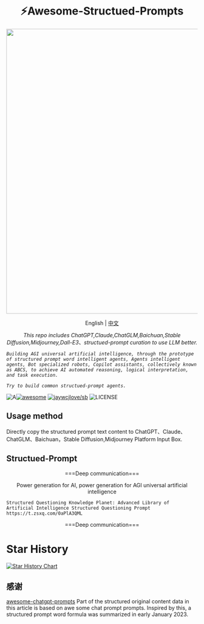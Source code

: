 <h1 align="center">
⚡️Awesome-Structued-Prompts
</h1>
<p align="center">
  <a href="https://github.com/fenwii/structed-prompts">
    <img src="https://www.promptx3.app/img/duckmole.png" width="750px">
  </a>
</p>
<p align="center">
    English | <a href="./README.md">中文</a>
</p>
<p align="center">
    <em>
    This repo includes ChatGPT,Claude,ChatGLM,Baichuan,Stable Diffusion,Midjourney,Dall-E3、structued-prompt curation to use LLM better.


    Building AGI universal artificial intelligence, through the prototype of structured prompt word intelligent agents, Agents intelligent agents, Bot specialized robots, Copilot assistants, collectively known as ABCS, to achieve AI automated reasoning, logical interpretation, and task execution.

    Try to build common structued-prompt agents.
   </em>
</p>
<p align="center">

![A](https://img.shields.io/badge/chatGPT-74aa9c?style=for-the-badge&logo=openai&logoColor=white)[![awesome](https://camo.githubusercontent.com/abb97269de2982c379cbc128bba93ba724d8822bfbe082737772bd4feb59cb54/68747470733a2f2f63646e2e7261776769742e636f6d2f73696e647265736f726875732f617765736f6d652f643733303566333864323966656437386661383536353265336136336531353464643865383832392f6d656469612f62616467652e737667)](https://github.com/sindresorhus/awesome)
[![jaywcjlove/sb](https://jaywcjlove.github.io/sb/lang/english.svg)](README.md)
![LICENSE](https://wangchujiang.com/sb/license/mit.svg)

## Usage method
Directly copy the structured prompt text content to ChatGPT、Claude、ChatGLM、Baichuan，Stable Diffusion,Midjourney Platform Input Box.

##  Structued-Prompt
<p align="center">
===Deep communication===
</p>

<p align="center">
      Power generation for AI, power generation for AGI universal artificial intelligence
</p>



<p align="center">

	Structured Questioning Knowledge Planet: Advanced Library of Artificial Intelligence Structured Questioning Prompt https://t.zsxq.com/0aPlA3QML

</p>  

<p align="center">
===Deep communication===
</p>

# Star History

[![Star History Chart](https://api.star-history.com/svg?repos=fenwii/awesome-structued-prompts&type=Date)](https://star-history.com/#fenwii/awesome-structued-prompts&Date)

## 感谢

[awesome-chatgpt-prompts](https://github.com/f/awesome-chatgpt-prompts)  Part of the structured original content data in this article is based on awe some chat prompt prompts. Inspired by this, a structured prompt word formula was summarized in early January 2023.